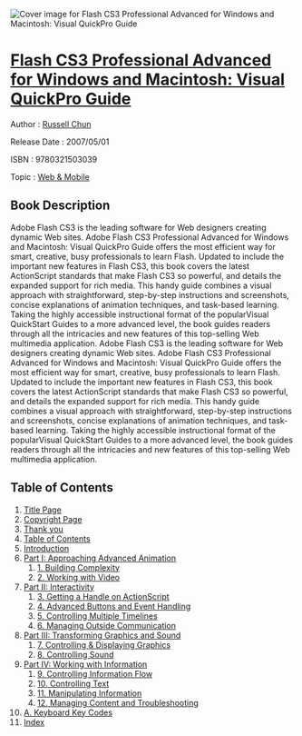 ![Cover image for Flash CS3 Professional Advanced for Windows and Macintosh: Visual QuickPro Guide](https://imgdetail.ebookreading.net/cover/cover/web_mobile/EB9780321503039.jpg)

[Flash CS3 Professional Advanced for Windows and Macintosh: Visual QuickPro Guide](https://ebookreading.net/view/book/Flash+CS3+Professional+Advanced+for+Windows+and+Macintosh%3A+Visual+QuickPro+Guide-EB9780321503039_1.html "Flash CS3 Professional Advanced for Windows and Macintosh: Visual QuickPro Guide")
====================================================================================================================

Author : [Russell Chun](https://ebookreading.net/search/author/Russell+Chun)

Release Date : 2007/05/01

ISBN : 9780321503039

Topic : [Web & Mobile](https://ebookreading.net/search/category/web-mobile)

Book Description
-----------------

Adobe Flash CS3 is the leading software for Web designers creating dynamic Web sites. Adobe Flash CS3 Professional Advanced for Windows and Macintosh: Visual QuickPro Guide offers the most efficient way for smart, creative, busy professionals to learn Flash. Updated to include the important new features in Flash CS3, this book covers the latest ActionScript standards that make Flash CS3 so powerful, and details the expanded support for rich media. This handy guide combines a visual approach with straightforward, step-by-step instructions and screenshots, concise explanations of animation techniques, and task-based learning. Taking the highly accessible instructional format of the popularVisual QuickStart Guides to a more advanced level, the book guides readers through all the intricacies and new features of this top-selling Web multimedia application.
              Adobe Flash CS3 is the leading software for Web designers creating dynamic Web sites. Adobe Flash CS3 Professional Advanced for Windows and Macintosh: Visual QuickPro Guide offers the most efficient way for smart, creative, busy professionals to learn Flash. Updated to include the important new features in Flash CS3, this book covers the latest ActionScript standards that make Flash CS3 so powerful, and details the expanded support for rich media. This handy guide combines a visual approach with straightforward, step-by-step instructions and screenshots, concise explanations of animation techniques, and task-based learning. Taking the highly accessible instructional format of the popularVisual QuickStart Guides to a more advanced level, the book guides readers through all the intricacies and new features of this top-selling Web multimedia application.
              
Table of Contents
-----------------

1. [Title Page](https://ebookreading.net/view/book/Flash+CS3+Professional+Advanced+for+Windows+and+Macintosh%3A+Visual+QuickPro+Guide-EB9780321503039_2.html)
1. [Copyright Page](https://ebookreading.net/view/book/Flash+CS3+Professional+Advanced+for+Windows+and+Macintosh%3A+Visual+QuickPro+Guide-EB9780321503039_3.html)
1. [Thank you](https://ebookreading.net/view/book/Flash+CS3+Professional+Advanced+for+Windows+and+Macintosh%3A+Visual+QuickPro+Guide-EB9780321503039_4.html)
1. [Table of Contents](https://ebookreading.net/view/book/Flash+CS3+Professional+Advanced+for+Windows+and+Macintosh%3A+Visual+QuickPro+Guide-EB9780321503039_5.html)
1. [Introduction](https://ebookreading.net/view/book/Flash+CS3+Professional+Advanced+for+Windows+and+Macintosh%3A+Visual+QuickPro+Guide-EB9780321503039_6.html)
1. [Part I: Approaching Advanced Animation](https://ebookreading.net/view/book/Flash+CS3+Professional+Advanced+for+Windows+and+Macintosh%3A+Visual+QuickPro+Guide-EB9780321503039_7.html)
    1. [1. Building Complexity](https://ebookreading.net/view/book/Flash+CS3+Professional+Advanced+for+Windows+and+Macintosh%3A+Visual+QuickPro+Guide-EB9780321503039_8.html)
    1. [2. Working with Video](https://ebookreading.net/view/book/Flash+CS3+Professional+Advanced+for+Windows+and+Macintosh%3A+Visual+QuickPro+Guide-EB9780321503039_9.html)
1. [Part II: Interactivity](https://ebookreading.net/view/book/Flash+CS3+Professional+Advanced+for+Windows+and+Macintosh%3A+Visual+QuickPro+Guide-EB9780321503039_10.html)
    1. [3. Getting a Handle on ActionScript](https://ebookreading.net/view/book/Flash+CS3+Professional+Advanced+for+Windows+and+Macintosh%3A+Visual+QuickPro+Guide-EB9780321503039_11.html)
    1. [4. Advanced Buttons and Event Handling](https://ebookreading.net/view/book/Flash+CS3+Professional+Advanced+for+Windows+and+Macintosh%3A+Visual+QuickPro+Guide-EB9780321503039_12.html)
    1. [5. Controlling Multiple Timelines](https://ebookreading.net/view/book/Flash+CS3+Professional+Advanced+for+Windows+and+Macintosh%3A+Visual+QuickPro+Guide-EB9780321503039_13.html)
    1. [6. Managing Outside Communication](https://ebookreading.net/view/book/Flash+CS3+Professional+Advanced+for+Windows+and+Macintosh%3A+Visual+QuickPro+Guide-EB9780321503039_14.html)
1. [Part III: Transforming Graphics and Sound](https://ebookreading.net/view/book/Flash+CS3+Professional+Advanced+for+Windows+and+Macintosh%3A+Visual+QuickPro+Guide-EB9780321503039_15.html)
    1. [7. Controlling &amp; Displaying Graphics](https://ebookreading.net/view/book/Flash+CS3+Professional+Advanced+for+Windows+and+Macintosh%3A+Visual+QuickPro+Guide-EB9780321503039_16.html)
    1. [8. Controlling Sound](https://ebookreading.net/view/book/Flash+CS3+Professional+Advanced+for+Windows+and+Macintosh%3A+Visual+QuickPro+Guide-EB9780321503039_17.html)
1. [Part IV: Working with Information](https://ebookreading.net/view/book/Flash+CS3+Professional+Advanced+for+Windows+and+Macintosh%3A+Visual+QuickPro+Guide-EB9780321503039_18.html)
    1. [9. Controlling Information Flow](https://ebookreading.net/view/book/Flash+CS3+Professional+Advanced+for+Windows+and+Macintosh%3A+Visual+QuickPro+Guide-EB9780321503039_19.html)
    1. [10. Controlling Text](https://ebookreading.net/view/book/Flash+CS3+Professional+Advanced+for+Windows+and+Macintosh%3A+Visual+QuickPro+Guide-EB9780321503039_20.html)
    1. [11. Manipulating Information](https://ebookreading.net/view/book/Flash+CS3+Professional+Advanced+for+Windows+and+Macintosh%3A+Visual+QuickPro+Guide-EB9780321503039_21.html)
    1. [12. Managing Content and Troubleshooting](https://ebookreading.net/view/book/Flash+CS3+Professional+Advanced+for+Windows+and+Macintosh%3A+Visual+QuickPro+Guide-EB9780321503039_22.html)
1. [A. Keyboard Key Codes](https://ebookreading.net/view/book/Flash+CS3+Professional+Advanced+for+Windows+and+Macintosh%3A+Visual+QuickPro+Guide-EB9780321503039_23.html)
1. [Index](https://ebookreading.net/view/book/Flash+CS3+Professional+Advanced+for+Windows+and+Macintosh%3A+Visual+QuickPro+Guide-EB9780321503039_24.html)
